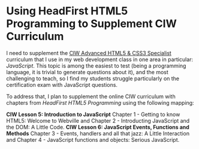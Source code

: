# Using HeadFirst HTML5 Programming to Supplement CIW Curriculum 

I need to supplement the
[CIW Advanced HTML5 &amp; CSS3 Specialist](https://www.ciwcertified.com/ciw-certifications/web-and-mobile-design-series/advanced-html5-and-css3-specialist)
curriculum that I use in my web development class in one area in particular:
*JavaScript*. This topic is among the easiest to test (being a programming
language, it is trivial to generate questions about it), and the most
challenging to teach, so I find my students struggle particularly on the 
certification exam with JavaScript questions.

To address that, I plan to supplement the online CIW curriculum with
chapters from *HeadFirst HTML5 Programming* using the following mapping:

**CIW Lesson 5: Introduction to JavaScript**
   Chapter 1 - Getting to know HTML5: Welcome to Webville and
   Chapter 2 - Introducting JavaScript and the DOM: A Little Code.
**CIW Lesson 6: JavaScript Events, Functions and Methods**
   Chapter 3 - Events, handlers and all that jazz: A Little Interaction and
   Chapter 4 - JavaScript functions and objects: Serious JavaScript.

